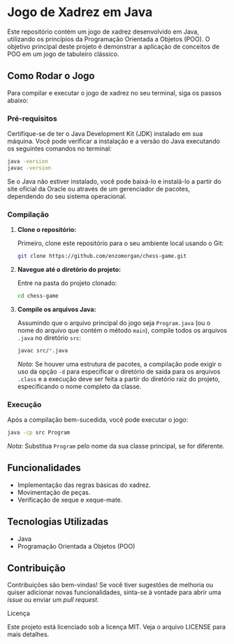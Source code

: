 # Jogo de Xadrez em Java

Este repositório contém um jogo de xadrez desenvolvido em Java, utilizando os princípios da Programação Orientada a Objetos (POO). O objetivo principal deste projeto é demonstrar a aplicação de conceitos de POO em um jogo de tabuleiro clássico.

## Como Rodar o Jogo

Para compilar e executar o jogo de xadrez no seu terminal, siga os passos abaixo:

### Pré-requisitos

Certifique-se de ter o Java Development Kit (JDK) instalado em sua máquina. Você pode verificar a instalação e a versão do Java executando os seguintes comandos no terminal:

```bash
java -version
javac -version
```

Se o Java não estiver instalado, você pode baixá-lo e instalá-lo a partir do site oficial da Oracle ou através de um gerenciador de pacotes, dependendo do seu sistema operacional.

### Compilação

1.  **Clone o repositório:**

    Primeiro, clone este repositório para o seu ambiente local usando o Git:

    ```bash
    git clone https://github.com/enzomorgan/chess-game.git
    ```

2.  **Navegue até o diretório do projeto:**

    Entre na pasta do projeto clonado:

    ```bash
    cd chess-game
    ```

3.  **Compile os arquivos Java:**

    Assumindo que o arquivo principal do jogo seja `Program.java` (ou o nome do arquivo que contém o método `main`), compile todos os arquivos `.java` no diretório `src`:

    ```bash
    javac src/*.java
    ```

    *Nota:* Se houver uma estrutura de pacotes, a compilação pode exigir o uso da opção `-d` para especificar o diretório de saída para os arquivos `.class` e a execução deve ser feita a partir do diretório raiz do projeto, especificando o nome completo da classe.

### Execução

Após a compilação bem-sucedida, você pode executar o jogo:

```bash
java -cp src Program
```

*Nota:* Substitua `Program` pelo nome da sua classe principal, se for diferente.

## Funcionalidades

-   Implementação das regras básicas do xadrez.
-   Movimentação de peças.
-   Verificação de xeque e xeque-mate.

## Tecnologias Utilizadas

-   Java
-   Programação Orientada a Objetos (POO)

## Contribuição

Contribuições são bem-vindas! Se você tiver sugestões de melhoria ou quiser adicionar novas funcionalidades, sinta-se à vontade para abrir uma *issue* ou enviar um *pull request*.

Licença

Este projeto está licenciado sob a licença MIT. Veja o arquivo LICENSE para mais detalhes.


